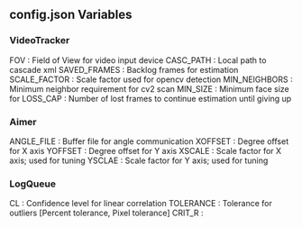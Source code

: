 

## config.json Variables 

### VideoTracker

FOV             : Field of View for video input device
CASC_PATH       : Local path to cascade xml
SAVED_FRAMES    : Backlog frames for estimation
SCALE_FACTOR    : Scale factor used for opencv detection
MIN_NEIGHBORS   : Minimum neighbor requirement for cv2 scan
MIN_SIZE        : Minimum face size for 
LOSS_CAP        : Number of lost frames to continue estimation until giving up

### Aimer

ANGLE_FILE      : Buffer file for angle communication
XOFFSET         : Degree offset for X axis
YOFFSET         : Degree offset for Y axis
XSCALE          : Scale factor for X axis; used for tuning
YSCLAE          : Scale factor for Y axis; used for tuning

### LogQueue

CL              : Confidence level for linear correlation
TOLERANCE       : Tolerance for outliers [Percent tolerance, Pixel tolerance]
CRIT_R          : 